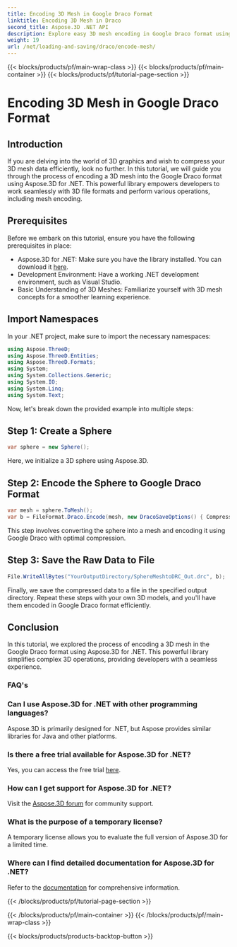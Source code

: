 ```yaml
---
title: Encoding 3D Mesh in Google Draco Format
linktitle: Encoding 3D Mesh in Draco
second_title: Aspose.3D .NET API
description: Explore easy 3D mesh encoding in Google Draco format using Aspose.3D for .NET. Follow our step-by-step guide. Efficient, powerful, and developer-friendly!
weight: 19
url: /net/loading-and-saving/draco/encode-mesh/
---
```


{{< blocks/products/pf/main-wrap-class >}}
{{< blocks/products/pf/main-container >}}
{{< blocks/products/pf/tutorial-page-section >}}

# Encoding 3D Mesh in Google Draco Format

## Introduction
If you are delving into the world of 3D graphics and wish to compress your 3D mesh data efficiently, look no further. In this tutorial, we will guide you through the process of encoding a 3D mesh into the Google Draco format using Aspose.3D for .NET. This powerful library empowers developers to work seamlessly with 3D file formats and perform various operations, including mesh encoding.
## Prerequisites
Before we embark on this tutorial, ensure you have the following prerequisites in place:
- Aspose.3D for .NET: Make sure you have the library installed. You can download it [here](https://releases.aspose.com/3d/net/).
- Development Environment: Have a working .NET development environment, such as Visual Studio.
- Basic Understanding of 3D Meshes: Familiarize yourself with 3D mesh concepts for a smoother learning experience.
## Import Namespaces
In your .NET project, make sure to import the necessary namespaces:
```csharp
using Aspose.ThreeD;
using Aspose.ThreeD.Entities;
using Aspose.ThreeD.Formats;
using System;
using System.Collections.Generic;
using System.IO;
using System.Linq;
using System.Text;
```
Now, let's break down the provided example into multiple steps:
## Step 1: Create a Sphere
```csharp
var sphere = new Sphere();
```
Here, we initialize a 3D sphere using Aspose.3D.
## Step 2: Encode the Sphere to Google Draco Format
```csharp
var mesh = sphere.ToMesh();
var b = FileFormat.Draco.Encode(mesh, new DracoSaveOptions() { CompressionLevel = DracoCompressionLevel.Optimal });
```
This step involves converting the sphere into a mesh and encoding it using Google Draco with optimal compression.
## Step 3: Save the Raw Data to File
```csharp
File.WriteAllBytes("YourOutputDirectory/SphereMeshtoDRC_Out.drc", b);
```
Finally, we save the compressed data to a file in the specified output directory.
Repeat these steps with your own 3D models, and you'll have them encoded in Google Draco format efficiently.
## Conclusion
In this tutorial, we explored the process of encoding a 3D mesh in the Google Draco format using Aspose.3D for .NET. This powerful library simplifies complex 3D operations, providing developers with a seamless experience.

### FAQ's
### Can I use Aspose.3D for .NET with other programming languages?
Aspose.3D is primarily designed for .NET, but Aspose provides similar libraries for Java and other platforms.
### Is there a free trial available for Aspose.3D for .NET?
Yes, you can access the free trial [here](https://releases.aspose.com/).
### How can I get support for Aspose.3D for .NET?
Visit the [Aspose.3D forum](https://forum.aspose.com/c/3d/18) for community support.
### What is the purpose of a temporary license?
A temporary license allows you to evaluate the full version of Aspose.3D for a limited time.
### Where can I find detailed documentation for Aspose.3D for .NET?
Refer to the [documentation](https://reference.aspose.com/3d/net/) for comprehensive information.

{{< /blocks/products/pf/tutorial-page-section >}}

{{< /blocks/products/pf/main-container >}}
{{< /blocks/products/pf/main-wrap-class >}}

{{< blocks/products/products-backtop-button >}}
